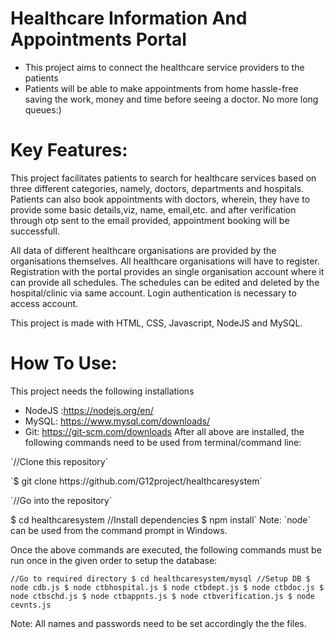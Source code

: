 # Healthcare Information And Appointments Portal

- This project aims to connect the healthcare service providers to the patients
- Patients will be able to make appointments from home hassle-free saving the work, money and time before seeing a doctor. No more long queues:)

# Key Features:
This project facilitates patients to search for healthcare services based on three different categories, namely, doctors, departments and hospitals. Patients can also book appointments with doctors, wherein, they have to provide some basic details,viz, name, email,etc. and after verification through otp sent to the email provided, appointment booking will be successfull.

All data of different healthcare organisations are provided by the organisations themselves. All healthcare organisations will have to register. Registration with the portal provides an single organisation account where it can provide all schedules. The schedules can be edited and deleted by the hospital/clinic via same account. Login authentication is necessary to access account.


This project is made with HTML, CSS, Javascript, NodeJS and MySQL.

# How To Use:

This project needs the following installations
- NodeJS :https://nodejs.org/en/
- MySQL: https://www.mysql.com/downloads/
- Git: https://git-scm.com/downloads
After all above are installed, the following commands need to be used from terminal/command line:
<p>`//Clone this repository`</p>
<p>`$ git clone https://github.com/G12project/healthcaresystem`</p>
<p>`//Go into the repository`</p>
$ cd healthcaresystem
//Install dependencies
$ npm install`
Note: `node` can be used from the command prompt in Windows.

Once the above commands are executed, the following commands must be run once in the given order to setup the database:

`//Go to required directory
$ cd healthcaresystem/mysql
//Setup DB
$ node cdb.js
$ node ctbhospital.js
$ node ctbdept.js
$ node ctbdoc.js
$ node ctbschd.js
$ node ctbappnts.js
$ node ctbverification.js
$ node cevnts.js`

Note: All names and passwords need to be set accordingly the the files.
